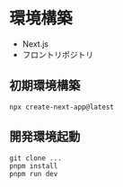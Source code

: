 # 環境構築

- Next.js
- フロントリポジトリ

## 初期環境構築
```
npx create-next-app@latest
```

## 開発環境起動
```
git clone ...
pnpm install
pnpm run dev
```